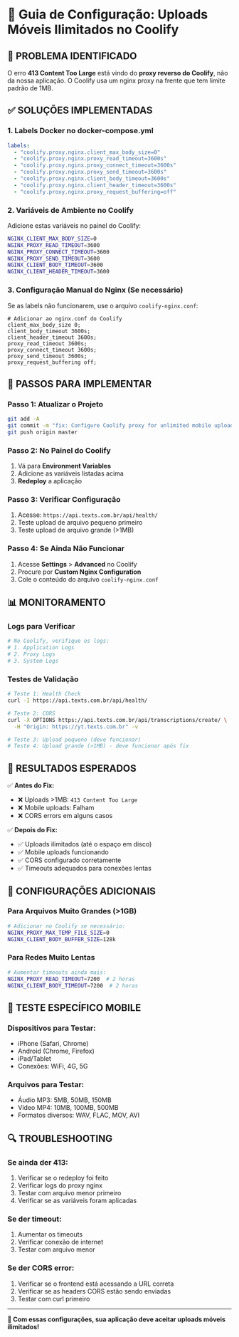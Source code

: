 # 📱 Guia de Configuração: Uploads Móveis Ilimitados no Coolify

## 🚨 **PROBLEMA IDENTIFICADO**
O erro **413 Content Too Large** está vindo do **proxy reverso do Coolify**, não da nossa aplicação. O Coolify usa um nginx proxy na frente que tem limite padrão de 1MB.

## ✅ **SOLUÇÕES IMPLEMENTADAS**

### 1. **Labels Docker no docker-compose.yml**
```yaml
labels:
  - "coolify.proxy.nginx.client_max_body_size=0"
  - "coolify.proxy.nginx.proxy_read_timeout=3600s"
  - "coolify.proxy.nginx.proxy_connect_timeout=3600s"
  - "coolify.proxy.nginx.proxy_send_timeout=3600s"
  - "coolify.proxy.nginx.client_body_timeout=3600s"
  - "coolify.proxy.nginx.client_header_timeout=3600s"
  - "coolify.proxy.nginx.proxy_request_buffering=off"
```

### 2. **Variáveis de Ambiente no Coolify**
Adicione estas variáveis no painel do Coolify:

```bash
NGINX_CLIENT_MAX_BODY_SIZE=0
NGINX_PROXY_READ_TIMEOUT=3600
NGINX_PROXY_CONNECT_TIMEOUT=3600
NGINX_PROXY_SEND_TIMEOUT=3600
NGINX_CLIENT_BODY_TIMEOUT=3600
NGINX_CLIENT_HEADER_TIMEOUT=3600
```

### 3. **Configuração Manual do Nginx (Se necessário)**
Se as labels não funcionarem, use o arquivo `coolify-nginx.conf`:

```nginx
# Adicionar ao nginx.conf do Coolify
client_max_body_size 0;
client_body_timeout 3600s;
client_header_timeout 3600s;
proxy_read_timeout 3600s;
proxy_connect_timeout 3600s;
proxy_send_timeout 3600s;
proxy_request_buffering off;
```

## 🔧 **PASSOS PARA IMPLEMENTAR**

### **Passo 1: Atualizar o Projeto**
```bash
git add -A
git commit -m "fix: Configure Coolify proxy for unlimited mobile uploads"
git push origin master
```

### **Passo 2: No Painel do Coolify**
1. Vá para **Environment Variables**
2. Adicione as variáveis listadas acima
3. **Redeploy** a aplicação

### **Passo 3: Verificar Configuração**
1. Acesse: `https://api.texts.com.br/api/health/`
2. Teste upload de arquivo pequeno primeiro
3. Teste upload de arquivo grande (>1MB)

### **Passo 4: Se Ainda Não Funcionar**
1. Acesse **Settings** > **Advanced** no Coolify
2. Procure por **Custom Nginx Configuration**
3. Cole o conteúdo do arquivo `coolify-nginx.conf`

## 📊 **MONITORAMENTO**

### **Logs para Verificar**
```bash
# No Coolify, verifique os logs:
# 1. Application Logs
# 2. Proxy Logs
# 3. System Logs
```

### **Testes de Validação**
```bash
# Teste 1: Health Check
curl -I https://api.texts.com.br/api/health/

# Teste 2: CORS
curl -X OPTIONS https://api.texts.com.br/api/transcriptions/create/ \
  -H "Origin: https://yt.texts.com.br" -v

# Teste 3: Upload pequeno (deve funcionar)
# Teste 4: Upload grande (>1MB) - deve funcionar após fix
```

## 🎯 **RESULTADOS ESPERADOS**

✅ **Antes do Fix:**
- ❌ Uploads >1MB: `413 Content Too Large`
- ❌ Mobile uploads: Falham
- ❌ CORS errors em alguns casos

✅ **Depois do Fix:**
- ✅ Uploads ilimitados (até o espaço em disco)
- ✅ Mobile uploads funcionando
- ✅ CORS configurado corretamente
- ✅ Timeouts adequados para conexões lentas

## 🚀 **CONFIGURAÇÕES ADICIONAIS**

### **Para Arquivos Muito Grandes (>1GB)**
```bash
# Adicionar no Coolify se necessário:
NGINX_PROXY_MAX_TEMP_FILE_SIZE=0
NGINX_CLIENT_BODY_BUFFER_SIZE=128k
```

### **Para Redes Muito Lentas**
```bash
# Aumentar timeouts ainda mais:
NGINX_PROXY_READ_TIMEOUT=7200  # 2 horas
NGINX_CLIENT_BODY_TIMEOUT=7200  # 2 horas
```

## 📱 **TESTE ESPECÍFICO MOBILE**

### **Dispositivos para Testar:**
- iPhone (Safari, Chrome)
- Android (Chrome, Firefox)
- iPad/Tablet
- Conexões: WiFi, 4G, 5G

### **Arquivos para Testar:**
- Áudio MP3: 5MB, 50MB, 150MB
- Vídeo MP4: 10MB, 100MB, 500MB
- Formatos diversos: WAV, FLAC, MOV, AVI

## 🔍 **TROUBLESHOOTING**

### **Se ainda der 413:**
1. Verificar se o redeploy foi feito
2. Verificar logs do proxy nginx
3. Testar com arquivo menor primeiro
4. Verificar se as variáveis foram aplicadas

### **Se der timeout:**
1. Aumentar os timeouts
2. Verificar conexão de internet
3. Testar com arquivo menor

### **Se der CORS error:**
1. Verificar se o frontend está acessando a URL correta
2. Verificar se as headers CORS estão sendo enviadas
3. Testar com curl primeiro

---

**🎉 Com essas configurações, sua aplicação deve aceitar uploads móveis ilimitados!** 